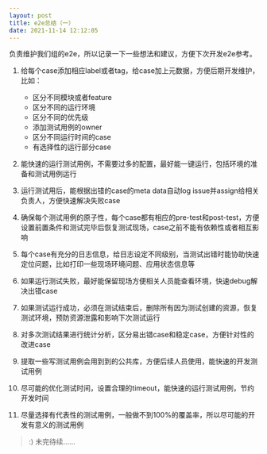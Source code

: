 ```yaml
---
layout: post
title: e2e总结（一）
date: 2021-11-14 12:12:05
---
```


负责维护我们组的e2e，所以记录一下一些想法和建议，方便下次开发e2e参考。

1. 给每个case添加相应label或者tag，给case加上元数据，方便后期开发维护，比如：

   - 区分不同模块或者feature
   - 区分不同的运行环境
   - 区分不同的优先级
   - 添加测试用例的owner
   - 区分不同运行时间的case
   - 有选择性的运行部分case

2. 能快速的运行测试用例，不需要过多的配置，最好能一键运行，包括环境的准备和测试用例运行
   
3. 运行测试用后，能根据出错的case的meta data自动log issue并assign给相关负责人，方便快速解决失败case

4. 确保每个测试用例的原子性，每个case都有相应的pre-test和post-test，方便设置前置条件和测试完毕后恢复测试现场，case之前不能有依赖性或者相互影响

5. 每个case有充分的日志信息，给日志设定不同级别，当测试出错时能协助快速定位问题，比如打印一些现场环境问题、应用状态信息等

6.  如果运行测试失败，最好能保留现场方便相关人员能查看环境，快速debug解决出错case

7.  如果测试运行成功，必须在测试结束后，删除所有因为测试创建的资源，恢复测试环境，预防资源泄露和影响下次测试运行

8.  对多次测试结果进行统计分析，区分易出错case和稳定case，方便针对性的改进case

9.  提取一些写测试用例会用到到的公共库，方便后续人员使用，能快速的开发测试用例

10. 尽可能的优化测试时间，设置合理的timeout，能快速的运行测试用例，节约开发时间

11. 尽量选择有代表性的测试用例，一般做不到100%的覆盖率，所以尽可能的开发有意义的测试用例

> :) 未完待续......
